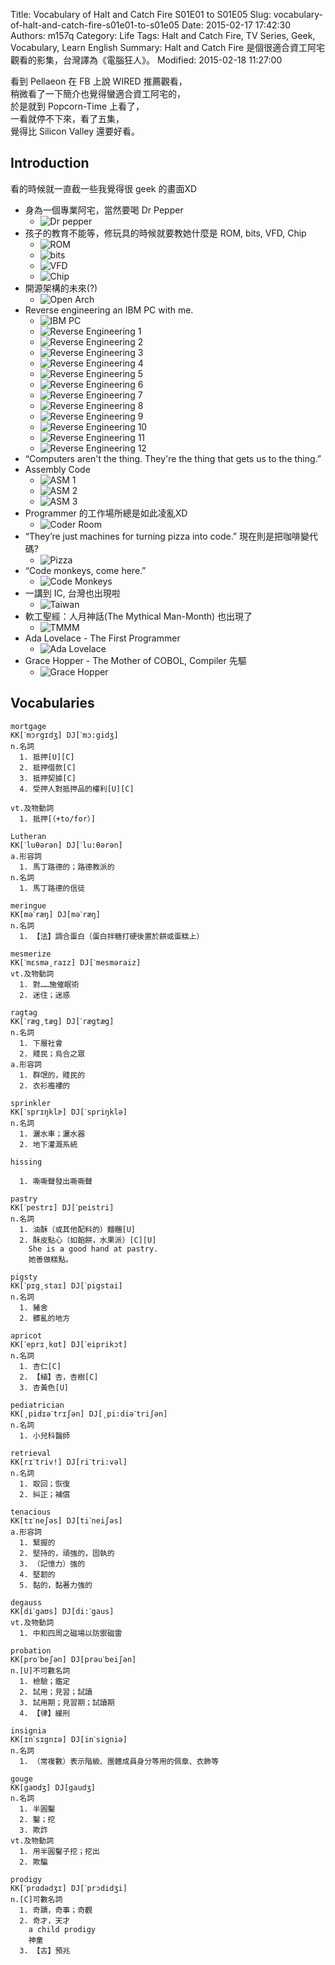 Title: Vocabulary of Halt and Catch Fire S01E01 to S01E05
Slug: vocabulary-of-halt-and-catch-fire-s01e01-to-s01e05
Date: 2015-02-17 17:42:30
Authors: m157q
Category: Life
Tags: Halt and Catch Fire, TV Series, Geek, Vocabulary, Learn English
Summary: Halt and Catch Fire 是個很適合資工阿宅觀看的影集，台灣譯為《電腦狂人》。
Modified: 2015-02-18 11:27:00

看到 Pellaeon 在 FB 上說 WIRED 推薦觀看，  
稍微看了一下簡介也覺得蠻適合資工阿宅的，  
於是就到 Popcorn-Time 上看了，  
一看就停不下來，看了五集，  
覺得比 Silicon Valley 還要好看。  
    
    
## Introduction
    
看的時候就一直截一些我覺得很 geek 的畫面XD  
    
+ 身為一個專業阿宅，當然要喝 Dr Pepper
    + ![Dr pepper](/images/vocabularies-in-halt-and-catch-fire-s01e01-to-s01e05/drpepper.png)
+ 孩子的教育不能等，修玩具的時候就要教她什麼是 ROM, bits, VFD, Chip    
    + ![ROM](/images/vocabularies-in-halt-and-catch-fire-s01e01-to-s01e05/toy_rom.png)
    + ![bits](/images/vocabularies-in-halt-and-catch-fire-s01e01-to-s01e05/toy_bits.png)
    + ![VFD](/images/vocabularies-in-halt-and-catch-fire-s01e01-to-s01e05/toy_vfd.png)
    + ![Chip](/images/vocabularies-in-halt-and-catch-fire-s01e01-to-s01e05/toy_chip.png)
+ 開源架構的未來(?) 
    + ![Open Arch](/images/vocabularies-in-halt-and-catch-fire-s01e01-to-s01e05/openarch.png)
+ Reverse engineering an IBM PC with me.
    + ![IBM PC](/images/vocabularies-in-halt-and-catch-fire-s01e01-to-s01e05/ibmpc.png)
    + ![Reverse Engineering 1](/images/vocabularies-in-halt-and-catch-fire-s01e01-to-s01e05/re1.png)
    + ![Reverse Engineering 2](/images/vocabularies-in-halt-and-catch-fire-s01e01-to-s01e05/re2.png)
    + ![Reverse Engineering 3](/images/vocabularies-in-halt-and-catch-fire-s01e01-to-s01e05/re3.png)
    + ![Reverse Engineering 4](/images/vocabularies-in-halt-and-catch-fire-s01e01-to-s01e05/re4.png)
    + ![Reverse Engineering 5](/images/vocabularies-in-halt-and-catch-fire-s01e01-to-s01e05/re5.png)
    + ![Reverse Engineering 6](/images/vocabularies-in-halt-and-catch-fire-s01e01-to-s01e05/re6.png)
    + ![Reverse Engineering 7](/images/vocabularies-in-halt-and-catch-fire-s01e01-to-s01e05/re7.png)
    + ![Reverse Engineering 8](/images/vocabularies-in-halt-and-catch-fire-s01e01-to-s01e05/re8.png)
    + ![Reverse Engineering 9](/images/vocabularies-in-halt-and-catch-fire-s01e01-to-s01e05/re9.png)
    + ![Reverse Engineering 10](/images/vocabularies-in-halt-and-catch-fire-s01e01-to-s01e05/re10.png)
    + ![Reverse Engineering 11](/images/vocabularies-in-halt-and-catch-fire-s01e01-to-s01e05/re11.png)
    + ![Reverse Engineering 12](/images/vocabularies-in-halt-and-catch-fire-s01e01-to-s01e05/re12.png)
+ “Computers aren't the thing. They're the thing that gets us to the thing.”
+ Assembly Code
    + ![ASM 1](/images/vocabularies-in-halt-and-catch-fire-s01e01-to-s01e05/asm1.png)
    + ![ASM 2](/images/vocabularies-in-halt-and-catch-fire-s01e01-to-s01e05/asm2.png)
    + ![ASM 3](/images/vocabularies-in-halt-and-catch-fire-s01e01-to-s01e05/asm3.png)
+ Programmer 的工作場所總是如此凌亂XD
    + ![Coder Room](/images/vocabularies-in-halt-and-catch-fire-s01e01-to-s01e05/coderroom.png)
+ “They’re just machines for turning pizza into code.” 現在則是把咖啡變代碼?
    + ![Pizza](/images/vocabularies-in-halt-and-catch-fire-s01e01-to-s01e05/pizza.png)
+ “Code monkeys, come here.”
    + ![Code Monkeys](/images/vocabularies-in-halt-and-catch-fire-s01e01-to-s01e05/codemonkeys.png)
+ 一講到 IC, 台灣也出現啦
    + ![Taiwan](/images/vocabularies-in-halt-and-catch-fire-s01e01-to-s01e05/taiwan.png)
+ 軟工聖經：人月神話(The Mythical Man-Month) 也出現了
    + ![TMMM](/images/vocabularies-in-halt-and-catch-fire-s01e01-to-s01e05/tmmm.png)
+ Ada Lovelace - The First Programmer 
    + ![Ada Lovelace](/images/vocabularies-in-halt-and-catch-fire-s01e01-to-s01e05/adalovelace.png)
+ Grace Hopper - The Mother of COBOL, Compiler 先驅 
    + ![Grace Hopper](/images/vocabularies-in-halt-and-catch-fire-s01e01-to-s01e05/gracehopper.png)
    
## Vocabularies

```
mortgage
KK[ˋmɔrgɪdʒ] DJ[ˋmɔ:gidʒ]
n.名詞
  1. 抵押[U][C]
  2. 抵押借款[C]
  3. 抵押契據[C]
  4. 受押人對抵押品的權利[U][C]

vt.及物動詞
  1. 抵押[（+to/for）]
```
```
Lutheran
KK[ˋluθərən] DJ[ˋlu:θərən]
a.形容詞
  1. 馬丁路德的；路德教派的
n.名詞
  1. 馬丁路德的信徒
```
```
meringue
KK[məˋræŋ] DJ[məˋræŋ]
n.名詞
  1. 【法】調合蛋白（蛋白拌糖打硬後置於餅或蛋糕上）
```
```
mesmerize
KK[ˋmɛsmə͵raɪz] DJ[ˋmesməraiz]
vt.及物動詞
  1. 對……施催眠術
  2. 迷住；迷惑
```
```
ragtag
KK[ˋræg͵tæg] DJ[ˋrægtæg]
n.名詞
  1. 下層社會
  2. 賤民；烏合之眾
a.形容詞
  1. 群氓的，賤民的
  2. 衣衫襤褸的
```
```
sprinkler
KK[ˋsprɪŋklɚ] DJ[ˋspriŋklə]
n.名詞
  1. 灑水車；灑水器
  2. 地下灌溉系統
```
```
hissing

  1. 嘶嘶聲發出嘶嘶聲
```
```
pastry
KK[ˋpestrɪ] DJ[ˋpeistri]
n.名詞
  1. 油酥（或其他配料的）麵糰[U]
  2. 酥皮點心（如餡餅，水果派）[C][U]
    She is a good hand at pastry.
    她善做糕點。
```
```
pigsty
KK[ˋpɪg͵staɪ] DJ[ˋpigstai]
n.名詞
  1. 豬舍
  2. 髒亂的地方
```
```
apricot
KK[ˋeprɪ͵kɑt] DJ[ˋeiprikɔt]
n.名詞
  1. 杏仁[C]
  2. 【植】杏，杏樹[C]
  3. 杏黃色[U]
```
```
pediatrician
KK[͵pidɪəˋtrɪʃən] DJ[͵pi:diəˋtriʃən]
n.名詞
  1. 小兒科醫師
```
```
retrieval
KK[rɪˋtriv!] DJ[riˋtri:vəl]
n.名詞
  1. 取回；恢復
  2. 糾正；補償
```
```
tenacious
KK[tɪˋneʃəs] DJ[tiˋneiʃəs]
a.形容詞
  1. 緊握的
  2. 堅持的，頑強的，固執的
  3. （記憶力）強的
  4. 堅韌的
  5. 黏的，黏著力強的
```
```
degauss
KK[diˋgaʊs] DJ[di:ˋgaus]
vt.及物動詞
  1. 中和四周之磁場以防禦磁雷
```
```
probation
KK[proˋbeʃən] DJ[prəuˋbeiʃən]
n.[U]不可數名詞
  1. 檢驗；鑑定
  2. 試用；見習；試讀
  3. 試用期；見習期；試讀期
  4. 【律】緩刑
```
```
insignia
KK[ɪnˋsɪgnɪə] DJ[inˋsigniə]
n.名詞
  1. （常複數）表示階級、團體成員身分等用的佩章、衣飾等
```
```
gouge
KK[gaʊdʒ] DJ[gaudʒ]
n.名詞
  1. 半圓鑿
  2. 鑿；挖
  3. 欺詐
vt.及物動詞
  1. 用半圓鑿子挖；挖出
  2. 欺騙
```
```
prodigy
KK[ˋprɑdədʒɪ] DJ[ˋprɔdidʒi]
n.[C]可數名詞
  1. 奇蹟，奇事；奇觀
  2. 奇才，天才
    a child prodigy
    神童
  3. 【古】預兆
```

